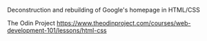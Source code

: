 Deconstruction and rebuilding of Google's homepage in HTML/CSS

The Odin Project 
https://www.theodinproject.com/courses/web-development-101/lessons/html-css